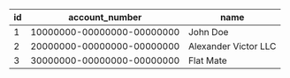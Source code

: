| id | account_number             | name                 |
|----|----------------------------|----------------------|
| 1  | 10000000-00000000-00000000 | John Doe             |
| 2  | 20000000-00000000-00000000 | Alexander Victor LLC |
| 3  | 30000000-00000000-00000000 | Flat Mate            |